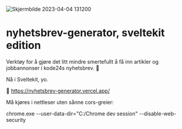 ![Skjermbilde 2023-04-04 131200](https://user-images.githubusercontent.com/30694360/229774678-650f731c-6e7e-4ab8-ab86-1365148a3cf5.jpg)

# nyhetsbrev-generator, sveltekit edition

Verktøy for å gjøre det litt mindre smertefullt å få inn artikler og jobbannonser i kode24s nyhetsbrev. 🤞

Nå i Sveltekit, yo.

🔗 https://nyhetsbrev-generator.vercel.app/

Må kjøres i nettleser uten sånne cors-greier: 

chrome.exe --user-data-dir="C:/Chrome dev session" --disable-web-security
